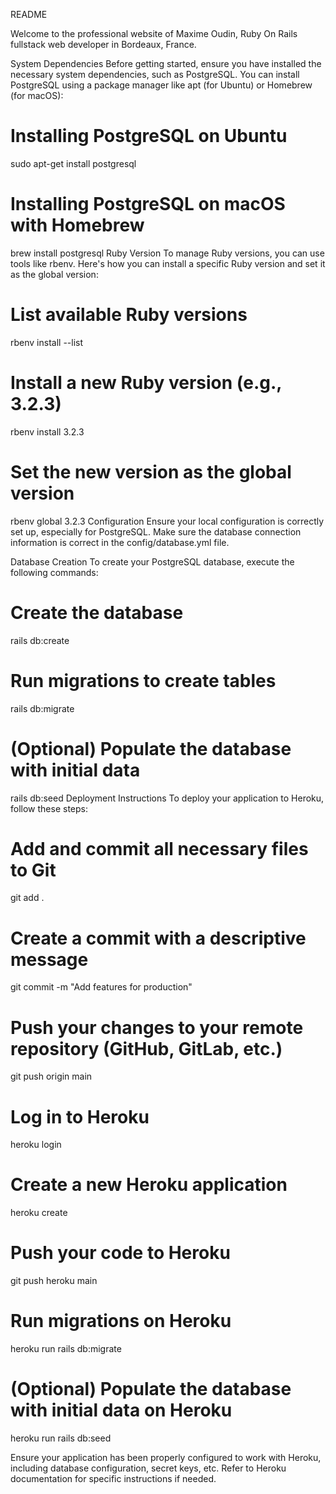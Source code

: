 README

Welcome to the professional website of Maxime Oudin, Ruby On Rails fullstack web developer in Bordeaux, France.

System Dependencies
Before getting started, ensure you have installed the necessary system dependencies, such as PostgreSQL. You can install PostgreSQL using a package manager like apt (for Ubuntu) or Homebrew (for macOS):

# Installing PostgreSQL on Ubuntu
sudo apt-get install postgresql

# Installing PostgreSQL on macOS with Homebrew
brew install postgresql
Ruby Version
To manage Ruby versions, you can use tools like rbenv. Here's how you can install a specific Ruby version and set it as the global version:


# List available Ruby versions
rbenv install --list

# Install a new Ruby version (e.g., 3.2.3)
rbenv install 3.2.3

# Set the new version as the global version
rbenv global 3.2.3
Configuration
Ensure your local configuration is correctly set up, especially for PostgreSQL. Make sure the database connection information is correct in the config/database.yml file.

Database Creation
To create your PostgreSQL database, execute the following commands:


# Create the database
rails db:create

# Run migrations to create tables
rails db:migrate

# (Optional) Populate the database with initial data
rails db:seed
Deployment Instructions
To deploy your application to Heroku, follow these steps:


# Add and commit all necessary files to Git
git add .

# Create a commit with a descriptive message
git commit -m "Add features for production"

# Push your changes to your remote repository (GitHub, GitLab, etc.)
git push origin main

# Log in to Heroku
heroku login

# Create a new Heroku application
heroku create

# Push your code to Heroku
git push heroku main

# Run migrations on Heroku
heroku run rails db:migrate

# (Optional) Populate the database with initial data on Heroku
heroku run rails db:seed


Ensure your application has been properly configured to work with Heroku, including database configuration, secret keys, etc. Refer to Heroku documentation for specific instructions if needed.
